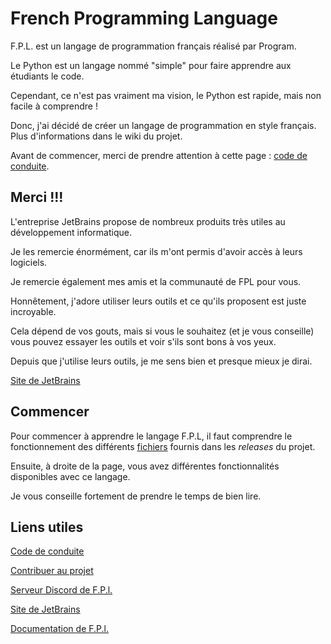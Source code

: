 # **French Programming Language**

F.P.L. est un langage de programmation français réalisé par Program.

Le Python est un langage nommé "simple" pour faire apprendre aux étudiants le code.

Cependant, ce n'est pas vraiment ma vision, le Python est rapide, mais non facile à comprendre !

Donc, j'ai décidé de créer un langage de programmation en style français. Plus d'informations dans le wiki du projet.

Avant de commencer, merci de prendre attention à cette page : [code de conduite](CodeOfConduct.md).

## **Merci** !!!

L'entreprise JetBrains propose de nombreux produits très utiles au développement informatique.

Je les remercie énormément, car ils m'ont permis d'avoir accès à leurs logiciels.

Je remercie également mes amis et la communauté de FPL pour vous.

Honnêtement, j'adore utiliser leurs outils et ce qu'ils proposent est juste incroyable. 

Cela dépend de vos gouts, mais si vous le souhaitez (et je vous conseille) vous pouvez essayer les outils et voir s'ils sont bons à vos yeux.

Depuis que j'utilise leurs outils, je me sens bien et presque mieux je dirai.

[Site de JetBrains](https://www.jetbrains.com/fr-fr/)

## **Commencer**

Pour commencer à apprendre le langage F.P.L, il faut comprendre le fonctionnement des différents 
[fichiers](https://program-4.gitbook.io/french-programming-language/les-fichiers) fournis dans les _releases_ du projet.

Ensuite, à droite de la page, vous avez différentes fonctionnalités disponibles avec ce langage.

Je vous conseille fortement de prendre le temps de bien lire.

## **Liens utiles**

[Code de conduite](CodeOfConduct.md)

[Contribuer au projet](CONTRIBUTING.md)

[Serveur Discord de F.P.l.](https://discord.gg/CkFFgXuKwj)

[Site de JetBrains](https://www.jetbrains.com/fr-fr/)

[Documentation de F.P.l.](https://program-4.gitbook.io/french-programming-language/)